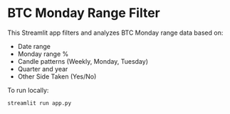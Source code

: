 # BTC Monday Range Filter

This Streamlit app filters and analyzes BTC Monday range data based on:
- Date range
- Monday range %
- Candle patterns (Weekly, Monday, Tuesday)
- Quarter and year
- Other Side Taken (Yes/No)

To run locally:
```bash
streamlit run app.py
